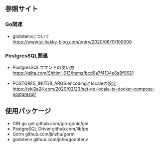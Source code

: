 ## 参照サイト
### Go関連
  - godotenvについて  
    https://www.st-hakky-blog.com/entry/2020/06/11/100000

### PostgresSQL関連
  - PostgresSQLコマンドの使い方
    https://qiita.com/Shitimi_613/items/bcd6a7f4134e6a8f0621

  - POSTGRES_INITDB_ARGS:encodingとlocaleの設定
    https://oki2a24.com/2020/02/23/set-no-locale-to-docker-compose-postgresql/

## 使用パッケージ
  - GIN
    go get github.com/gin-gonic/gin
  - PostgreSQL Driver
    github.com/lib/pq
  - Gorm
    github.com/jinzhu/gorm
  - godotenv
    github.com/joho/godotenv
